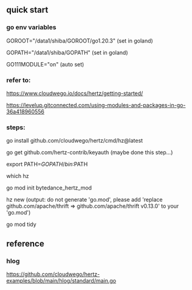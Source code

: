 ## quick start

### go env variables

GOROOT="/data1/shiba/GOROOT/go1.20.3" (set in goland)

GOPATH="/data1/shiba/GOPATH" (set in goland)

GO111MODULE="on" (auto set)

### refer to: 
https://www.cloudwego.io/docs/hertz/getting-started/

https://levelup.gitconnected.com/using-modules-and-packages-in-go-36a418960556

### steps:
go install github.com/cloudwego/hertz/cmd/hz@latest

go get github.com/hertz-contrib/keyauth (maybe done this step...)

export PATH=$GOPATH/bin:$PATH

which hz

go mod init bytedance_hertz_mod

hz new
(output: do not generate 'go.mod', please add 'replace github.com/apache/thrift => github.com/apache/thrift v0.13.0' to your 'go.mod')

go mod tidy

## reference
### hlog
https://github.com/cloudwego/hertz-examples/blob/main/hlog/standard/main.go
